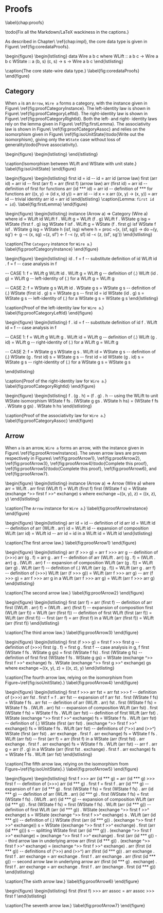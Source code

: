 Proofs
======

\label{chap:proofs}

\todo{Fix all the Markdown/LaTeX wackiness in the captions.}

As described in Chapter\ \ref{chap:impl}, the core data type is given in
Figure\ \ref{fig:coredataProofs}.

\begin{figure}
\begin{lstlisting}
data Wire a b c where
  WLift :: a b c -> Wire a b c
  WState :: a (b, s) (c, s) -> s -> Wire a b c
\end{lstlisting}

\caption{The core state-wire data type.}
\label{fig:coredataProofs}
\end{figure}

Category
--------

When `a` is an `Arrow`, `Wire a` forms a category, with the instance given in
Figure\ \ref{fig:proofCategoryInstance}. The left-identity law is shown in
Figure\ \ref{fig:proofCategoryLeftId}. The right-identity law is shown in
Figure\ \ref{fig:proofCategoryRightId}. Both the left- and right- identity laws
rely on the lemma given in Figure\ \ref{fig:firstLemma}. The associativity law
is shown in Figure\ \ref{fig:proofCategoryAssoc} and relies on the isomorphism
given in Figure\ \ref{fig:isoUnitState}\todo{Write out the isomorphism}, giving
only the `WState` case without loss of generality\todo{Prove associativity}.

\begin{figure}
\begin{lstlisting}
\end{lstlisting}

\caption{Isomorphism between WLift and WState with unit state.}
\label{fig:isoUnitState}
\end{figure}

\begin{figure}
\begin{lstlisting}
first id = id
-- id = arr id (arrow law)
first (arr id) = arr id
-- first (arr f) = arr (first f) (arrow law)
arr (first id) = arr id
-- definition of first for functions
arr (id *** id) = arr id
-- definition of *** for functions
arr (\(x, y) -> (id x, id y)) = arr id
-- id x = x
arr (\(x, y) -> (x, y)) = arr id
-- trivial identity
arr id = arr id
\end{lstlisting}
\caption{Lemma: `first id = id`}.
\label{fig:firstLemma}
\end{figure}

\begin{figure}
\begin{lstlisting}
instance (Arrow a) => Category (Wire a) where
  id = WLift id
  WLift f . WLift g = WLift (f . g)
  WLift f . WState g isg = WState (first f . g) isg
  WState f isf . WLift g = WState (f . first g) isf
  WState f isf . WState g isg = WState h (isf, isg)
    where h = proc ~(x, (sf, sg)) -> do ~(y, sg') <- g -< (x, sg)
                                        ~(z, sf') <- f -< (y, sf)
                                        id -< (z, (sf', sg'))
\end{lstlisting}

\caption{The `Category` instance for `Wire a`.}
\label{fig:proofCategoryInstance}
\end{figure}

\begin{figure}
\begin{lstlisting}
id . f = f
-- substitute definition of id
WLift id . f = f
-- case analysis in f

-- CASE 1: f = WLift g
WLift id . WLift g = WLift g
-- definition of (.)
WLift (id . g) = WLift g
-- left-identity of (.) for a
WLift g = WLift g

-- CASE 2: f = WState g s
WLift id . WState g s = WState g s
-- definition of (.)
WState (first id . g) s = WState g s
-- first id = id
WState (id . g) s = WState g s
-- left-identity of (.) for a
WState g s = WState g s
\end{lstlisting}

\caption{Proof of the left-identity law for `Wire a`.}
\label{fig:proofCategoryLeftId}
\end{figure}

\begin{figure}
\begin{lstlisting}
f . id = f
-- substitute definition of id
f . WLift id = f
-- case analysis in f

-- CASE 1: f = WLift g
WLift g . WLift id = WLift g
-- definition of (.)
WLift (g . id) = WLift g
-- right-identity of (.) for a
WLift g = WLift g

-- CASE 2: f = WState g s
WState g s . WLift id = WState g s
-- definition of (.)
WState (g . first id) s = WState g s
-- first id = id
WState (g . id) s = WState g s
-- right-identity of (.) for a
WState g s = WState g s

\end{lstlisting}

\caption{Proof of the right-identity law for `Wire a`.}
\label{fig:proofCategoryRightId}
\end{figure}

\begin{figure}
\begin{lstlisting}
f . (g . h) = (f . g) . h
-- using the WLift to unit WState isomorphism
WState f fs . (WState g gs . WState h hs) = (WState f fs . WState g gs) . WState
h hs
\end{lstlisting}

\caption{Proof of the associativity law for `Wire a`.}
\label{fig:proofCategoryAssoc}
\end{figure}

Arrow
-----

When `a` is an arrow, `Wire a` forms an arrow, with the instance given in
Figure\ \ref{fig:proofArrowInstance}. The seven arrow laws are proven respectively in
Figures\ \ref{fig:proofArrow1}, \ref{fig:proofArrow2}, \ref{fig:proofArrow3},
\ref{fig:proofArrow4}\todo{Complete this proof}, \ref{fig:proofArrow5}\todo{Complete this proof}, \ref{fig:proofArrow6}, and
\ref{fig:proofArrow7}.

\begin{figure}
\begin{lstlisting}
instance (Arrow a) => Arrow (Wire a) where
  arr = WLift . arr
  first (WLift f) = WLift (first f)
  first (WState f s) = WState (exchange ^>> first f >>^ exchange) s
    where exchange ~((x, y), z) = ((x, z), y)
\end{lstlisting}

\caption{The `Arrow` instance for `Wire a`.}
\label{fig:proofArrowInstance}
\end{figure}

\begin{figure}
\begin{lstlisting}
arr id = id
-- definition of id
arr id = WLift id
-- definition of arr
(WLift . arr) id = WLift id
-- expansion of composition
WLift (arr id) = WLift id
-- arr id = id in a
WLift id = WLift id
\end{lstlisting}

\caption{The first arrow law.}
\label{fig:proofArrow1}
\end{figure}

\begin{figure}
\begin{lstlisting}
arr (f >>> g) = arr f >>> arr g
-- definition of (>>>)
arr (g . f) = arr g . arr f
-- definition of arr
(WLift . arr) (g . f) = (WLift . arr) g . (WLift . arr) f
-- expansion of composition
WLift (arr (g . f)) = WLift (arr g) . WLift (arr f)
-- definition of (.)
WLift (arr (g . f)) = WLift (arr g . arr f)
-- definition of (>>>)
WLift (arr (f >>> g)) = WLift (arr f >>> arr g)
-- arr (f >>> g) = arr f >>> arr g in a
WLift (arr f >>> arr g) = WLift (arr f >>> arr g)
\end{lstlisting}

\caption{The second arrow law.}
\label{fig:proofArrow2}
\end{figure}

\begin{figure}
\begin{lstlisting}
first (arr f) = arr (first f)
-- definition of arr
first ((WLift . arr) f) = (WLift . arr) (first f)
-- expansion of composition
first (WLift (arr f)) = WLift (arr (first f))
-- definition of first
WLift (first (arr f)) = WLift (arr (first f))
-- first (arr f) = arr (first f) in a
WLift (arr (first f)) = WLift (arr (first f))
\end{lstlisting}

\caption{The third arrow law.}
\label{fig:proofArrow3}
\end{figure}

\begin{figure}
\begin{lstlisting}
first (f >>> g) = first f >>> first g
-- definition of (>>>)
first (g . f) = first g . first f
-- case analysis in g, f
first (WState f fs . WState g gs) = first (WState f fs) . first (WState g fs)
-- definition of first
first (WState f fs . WState g gs) = WState (exchange ^>> first f >>^ exchange) fs . WState (exchange ^>> first g >>^ exchange) gs
  where exchange ~((x, y), z) = ((x, z), y)
\end{lstlisting}

\caption{The fourth arrow law, relying on the isomorphism from
Figure~\ref{fig:isoUnitState}.}
\label{fig:proofArrow4}
\end{figure}

\begin{figure}
\begin{lstlisting}
first f >>> arr fst = arr fst >>> f
-- definition of (>>>)
arr fst . first f = f . arr fst
-- expansion of f
arr fst . first (WState f fs) = WState f fs . arr fst
-- definition of arr
(WLift . arr) fst . first (WState f fs) = WState f fs . (WLift . arr) fst
-- expansion of composition
WLift (arr fst) . first (WState f fs) = WState f fs . WLift (arr fst)
-- definition of first
WLift (arr fst) . WState (exchange ^>> first f >>^ exchange) fs = WState f fs . WLift (arr fst)
-- definition of (.)
WState (first (arr fst) . (exchange ^>> first f >>^ exchange)) fs = WState f fs . WLift (arr fst)
-- definitions of (^>>) and (>>^)
WState (first (arr fst) . arr exchange . first f . arr exchange) fs = WState f fs . WLift (arr fst)
-- first (arr f) = arr (first f) in a
WState (arr (first fst) . arr exchange . first f . arr exchange) fs = WState f fs . WLift (arr fst)
-- arr f . arr g = arr (f . g) in a
WState (arr (first fst . exchange) . first f . arr exchange) fs = WState f fs . WLift (arr fst)
\end{lstlisting}

\caption{The fifth arrow law, relying on the isomorphism from Figure~\ref{fig:isoUnitState}.}
\label{fig:proofArrow5}
\end{figure}

\begin{figure}
\begin{lstlisting}
first f >>> arr (id *** g) = arr (id *** g) >>> first f
-- definition of (>>>)
arr (id *** g) . first f = first f . arr (id *** g)
-- expansion of f
arr (id *** g) . first (WState f fs) = first (WState f fs) . arr (id *** g)
-- definition of arr
(WLift . arr) (id *** g) . first (WState f fs) = first (WState f fs) . (WLift . arr) (id *** g)
-- expansion of composition
WLift (arr (id *** g)) . first (WState f fs) = first (WState f fs) . WLift (arr (id *** g))
-- definition of first
WLift (arr (id *** g)) . WState (exchange ^>> first f >>^ exchange) s = WState (exchange ^>> first f >>^ exchange) s . WLift (arr (id *** g))
-- definition of (.)
WState (first (arr (id *** g)) . (exchange ^>> first f >>^ exchange)) s = WState ((exchange ^>> first f >>^ exchange) . first (arr (id *** g))) s
-- splitting WState
first (arr (id *** g)) . (exchange ^>> first f >>^ exchange) = (exchange ^>> first f >>^ exchange) . first (arr (id *** g))
-- third arrow law in underlying arrow
arr (first (id *** g)) . (exchange ^>> first f >>^ exchange) = (exchange ^>> first f >>^ exchange) . arr (first (id *** g))
-- definitions of (^>>) and (>>^)
arr (first (id *** g)) . arr exchange . first f . arr exchange = arr exchange . first f . arr exchange . arr (first (id *** g))
-- second arrow law in underlying arrow
arr (first (id *** g) . exchange) . first f . arr exchange = arr exchange . first f . arr (exchange . first (id *** g))
\end{lstlisting}

\caption{The sixth arrow law.}
\label{fig:proofArrow6}
\end{figure}

\begin{figure}
\begin{lstlisting}
first (first f) >>> arr assoc = arr assoc >>> first f
\end{lstlisting}

\caption{The seventh arrow law.}
\label{fig:proofArrow7}
\end{figure}

